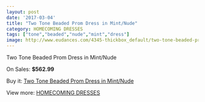 ```yaml
---
layout: post
date: '2017-03-04'
title: "Two Tone Beaded Prom Dress in Mint/Nude"
category: HOMECOMING DRESSES
tags: ["tone","beaded","nude","mint","dress"]
image: http://www.eudances.com/4345-thickbox_default/two-tone-beaded-prom-dress-in-mint-nude.jpg
---
```

Two Tone Beaded Prom Dress in Mint/Nude

On Sales: **$562.99**
<a href="https://www.eudances.com/en/homecoming-dresses/1454-two-tone-beaded-prom-dress-in-mint-nude.html"><amp-img layout="responsive" width="600" height="600" src="//www.eudances.com/4345-thickbox_default/two-tone-beaded-prom-dress-in-mint-nude.jpg" alt="Two Tone Beaded Prom Dress in Mint/Nude 0" /></a>

Buy it: [Two Tone Beaded Prom Dress in Mint/Nude](https://www.eudances.com/en/homecoming-dresses/1454-two-tone-beaded-prom-dress-in-mint-nude.html "Two Tone Beaded Prom Dress in Mint/Nude")

View more: [HOMECOMING DRESSES](https://www.eudances.com/en/15-homecoming-dresses "HOMECOMING DRESSES")